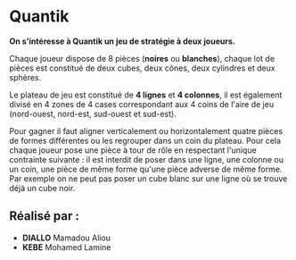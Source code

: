 # Quantik

**On s'intéresse à Quantik un jeu de stratégie à deux joueurs.**

Chaque joueur dispose de 8 pièces (**noires** ou **blanches**), chaque lot de pièces est constitué de deux cubes, deux cônes, deux cylindres et deux sphères.

Le plateau de jeu est constitué de **4 lignes** et **4 colonnes**, il est également divisé en 4 zones de 4 cases correspondant aux 4 coins de l'aire de jeu (nord-ouest, nord-est, sud-ouest et sud-est).

Pour gagner il faut aligner verticalement ou horizontalement quatre pièces de formes différentes ou les regrouper dans un coin du plateau. Pour cela chaque joueur pose une pièce à tour de rôle en respectant l'unique contrainte suivante : il est interdit de poser dans une ligne, une colonne ou un coin, une pièce de même forme qu'une pièce adverse de même forme. Par exemple on ne peut pas poser un cube blanc sur une ligne où se trouve déjà un cube noir.


## Réalisé par :

- **DIALLO** Mamadou Aliou
- **KEBE** Mohamed Lamine